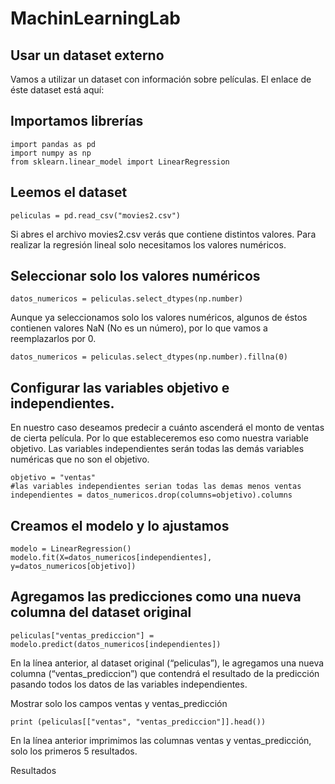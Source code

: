 # MachinLearningLab

## Usar un dataset externo
Vamos a utilizar un dataset con información sobre películas. El enlace de éste dataset está aquí:

## Importamos librerías

```
import pandas as pd
import numpy as np
from sklearn.linear_model import LinearRegression
```


## Leemos el dataset
```
peliculas = pd.read_csv("movies2.csv")
```


Si abres el archivo movies2.csv verás que contiene distintos valores. Para realizar la regresión lineal solo necesitamos los valores numéricos.

## Seleccionar solo los valores numéricos

```
datos_numericos = peliculas.select_dtypes(np.number)
```

Aunque ya seleccionamos solo los valores numéricos, algunos de éstos contienen valores NaN (No es un número), por lo que vamos a reemplazarlos por 0.

```
datos_numericos = peliculas.select_dtypes(np.number).fillna(0)
```

## Configurar las variables objetivo e independientes.

En nuestro caso deseamos predecir a cuánto ascenderá el monto de ventas de cierta película. Por lo que estableceremos eso como nuestra variable objetivo. Las variables independientes serán todas las demás variables numéricas que no son el objetivo.

```
objetivo = "ventas"
#las variables independientes serian todas las demas menos ventas
independientes = datos_numericos.drop(columns=objetivo).columns
```

## Creamos el modelo y lo ajustamos
```
modelo = LinearRegression()
modelo.fit(X=datos_numericos[independientes], y=datos_numericos[objetivo])
```

## Agregamos las predicciones como una nueva columna del dataset original
```
peliculas["ventas_prediccion"] = modelo.predict(datos_numericos[independientes])
```

En la línea anterior, al dataset original (“peliculas”), le agregamos una nueva columna (“ventas_prediccion”) que contendrá el resultado de la predicción pasando todos los datos de las variables independientes.

Mostrar solo los campos ventas y ventas_predicción
```
print (peliculas[["ventas", "ventas_prediccion"]].head())
```

En la línea anterior imprimimos las columnas ventas y ventas_predicción, solo los primeros 5 resultados.

Resultados

